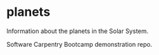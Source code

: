 # planets
Information about the planets in the Solar System.

Software Carpentry Bootcamp demonstration repo.
